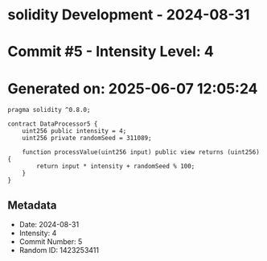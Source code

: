 ﻿# solidity Development - 2024-08-31
# Commit #5 - Intensity Level: 4
# Generated on: 2025-06-07 12:05:24
```solidity
pragma solidity ^0.8.0;

contract DataProcessor5 {
    uint256 public intensity = 4;
    uint256 private randomSeed = 311089;

    function processValue(uint256 input) public view returns (uint256) {
        return input * intensity + randomSeed % 100;
    }
}
```
## Metadata
- Date: 2024-08-31
- Intensity: 4
- Commit Number: 5
- Random ID: 1423253411

